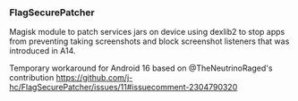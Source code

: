 ### FlagSecurePatcher

Magisk module to patch services jars on device using dexlib2 to stop apps from preventing taking screenshots and block screenshot listeners that was introduced in A14.

Temporary workaround for Android 16 based on @TheNeutrinoRaged's contribution
https://github.com/j-hc/FlagSecurePatcher/issues/11#issuecomment-2304790320
